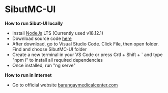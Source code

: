 # SibutMC-UI
 
**How to run Sibut-UI locally**
- Install [NodeJs](https://nodejs.org/dist/v18.16.1/node-v18.16.1-x64.msi) LTS (Currently used v18.12.1)
- Download source code [here](https://github.com/Darwinsuuu/SibutMC-UI.git)
- After download, go to Visual Studio Code. Click File, then open folder. Find and choose SibutMC-UI folder
- Create a new terminal in your VS Code or press Crtl + Shift + ` and type "npm i" to install all required dependencies
- Once installed, run "ng serve"



**How to run in Internet**
- Go to official website [barangaymedicalcenter.com]()
